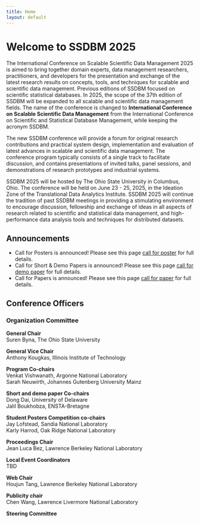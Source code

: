 ```yaml
---
title: Home
layout: default
---
```


# Welcome to SSDBM 2025

The International Conference on Scalable Scientific Data Management 2025 is aimed to bring together domain experts, data management researchers, practitioners, and developers for the presentation and exchange of the latest research results on concepts, tools, and techniques for scalable and scientific data management. Previous editions of SSDBM focused on scientific statistical databases. In 2025, the scope of the 37th edition of SSDBM will be expanded to all scalable and scientific data management fields. The name of the conference is changed to **International Conference on Scalable Scientific Data Management** from the International Conference on Scientific and Statistical Database Management, while keeping the acronym SSDBM. 

The new SSDBM conference will provide a forum for original research contributions and practical system design, implementation and evaluation of latest advances in scalable and scientific data management. The conference program typically consists of a single track to facilitate discussion, and contains presentations of invited talks, panel sessions, and demonstrations of research prototypes and industrial systems.

SSDBM 2025 will be hosted by The Ohio State University in Columbus, Ohio. The conference will be held on June 23 - 25, 2025, in the Ideation Zone of the Translational Data Analytics Institute. SSDBM 2025 will continue the tradition of past SSDBM meetings in providing a stimulating environment to encourage discussion, fellowship and exchange of ideas in all aspects of research related to scientific and statistical data management, and high-performance data analysis tools and techniques for distributed datasets.


## Announcements
<!-- - [Accepted papers](accepted-papers.html) have been announced. -->
<!-- - The deadline for [Camera-ready](camera_ready.html) papers and [author registration](./register.md) is TBD 2025. -->
<!-- - Registration is now open! -->
- Call for Posters is announced! Please see this page [call for poster](./callposter.md) for full details.
- Call for Short & Demo Papers is announced! Please see this page [call for demo paper](./calldemopaper.md) for full details.
- Call for Papers is announced! Please see this page [call for paper](./callpaper.md) for full details.
<!-- - Submission site is now open: https://easychair.org/conferences/?conf=ssdbm2025 -->

<!--

- [Accepted papers](accepted-papers.html) have been announced.
- [Camera-ready](camera_ready.html) papers and [author registration](./register.md) deadlines have been extended.
- <s>Registration is now open!</s>
- <s>Notifications to authors will be sent on June 2, 2023.</s>
- <s>Submission deadline has been extended to April 30, 2023.</s>
- <s>Call for Papers is announced! Please see this page (calls) for full details.</s>
- <s>Please submit your paper here (https://easychair.org/conferences/?conf=ssdbm2023).</s>
-->
<!-- ## News and Highlights -->
<!-- - The conference program will consist of 4 [keynotes](./keynotes.md), 11 full paper presentations, 7 short paper presentations, 1 demonstration, 6 poster presentations, and 1 poster session  (see [accepted papers](./accepted-papers.md)). -->
<!-- - All papers (Full, Short, and Demo) will appear in the proceedings to be published by [Association of Computing Machinery (ACM)](https://www.acm.org/) [International Conference Proceeding Series (ICPS)](https://www.acm.org/publications/icps) and will appear in the [ACM Digital Library](https://www.acm.org/publications/digital-library) and many [indexing providers](https://authors.acm.org/journals/journals-indexing-list). -->


## Conference Officers

### Organization Committee
**General Chair**<br>
Suren Byna, The Ohio State University<br>

**General Vice Chair**<br>
Anthony Kougkas, Illinois Institute of Technology<br>

**Program Co-chairs**<br>
Venkat Vishwanath, Argonne National Laboratory<br>
Sarah Neuwirth, Johannes Gutenberg University Mainz<br>

**Short and demo paper Co-chairs**<br>
Dong Dai, University of Delaware<br>
Jalil Boukhobza, ENSTA-Bretagne<br>

**Student Posters Competition co-chairs**<br>
Jay Lofstead, Sandia National Laboratory<br>
Karly Harrod, Oak Ridge National Laboratory<br>

**Proceedings Chair**<br>
Jean Luca Bez, Lawrence Berkeley National Laboratory<br>

**Local Event Coordinators**<br>
TBD<br>

**Web Chair**<br>
Houjun Tang, Lawrence Berkeley National Laboratory<br>

**Publicity chair**<br>
Chen Wang, Lawrence Livermore National Laboratory<br>

**Steering Committee**<br>
<!-- Arie Shoshani, Lawrence Berkeley National Lab (Chair Emeritus)<br> -->
<!-- John Wu, Lawrence Berkeley National Lab (Chair)<br> -->
<!-- Michael Böehlen, University of Zurich<br> -->
<!-- Tanu Malik, DePaul University<br> -->
<!-- Xingquan (Hill) Zhu, Florida Atlantic University<br> -->
<!-- Yongluan Zhou, University of Copenhagen<br> -->
<!-- Carl Kesselman, University of Southern California <br> -->
